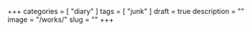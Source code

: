 +++
categories = [ "diary" ]
tags = [ "junk" ]
draft = true
description = ""
image = "/works/"
slug = ""
+++
